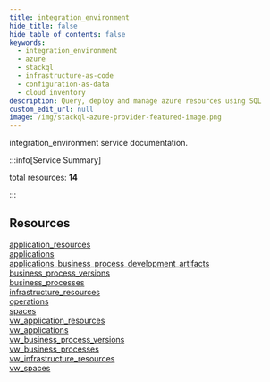 ```yaml
---
title: integration_environment
hide_title: false
hide_table_of_contents: false
keywords:
  - integration_environment
  - azure
  - stackql
  - infrastructure-as-code
  - configuration-as-data
  - cloud inventory
description: Query, deploy and manage azure resources using SQL
custom_edit_url: null
image: /img/stackql-azure-provider-featured-image.png
---
```


integration_environment service documentation.

:::info[Service Summary]

total resources: __14__  

:::

## Resources
<div class="row">
<div class="providerDocColumn">
<a href="/services/integration_environment/application_resources/">application_resources</a><br />
<a href="/services/integration_environment/applications/">applications</a><br />
<a href="/services/integration_environment/applications_business_process_development_artifacts/">applications_business_process_development_artifacts</a><br />
<a href="/services/integration_environment/business_process_versions/">business_process_versions</a><br />
<a href="/services/integration_environment/business_processes/">business_processes</a><br />
<a href="/services/integration_environment/infrastructure_resources/">infrastructure_resources</a><br />
<a href="/services/integration_environment/operations/">operations</a>
</div>
<div class="providerDocColumn">
<a href="/services/integration_environment/spaces/">spaces</a><br />
<a href="/services/integration_environment/vw_application_resources/">vw_application_resources</a><br />
<a href="/services/integration_environment/vw_applications/">vw_applications</a><br />
<a href="/services/integration_environment/vw_business_process_versions/">vw_business_process_versions</a><br />
<a href="/services/integration_environment/vw_business_processes/">vw_business_processes</a><br />
<a href="/services/integration_environment/vw_infrastructure_resources/">vw_infrastructure_resources</a><br />
<a href="/services/integration_environment/vw_spaces/">vw_spaces</a>
</div>
</div>